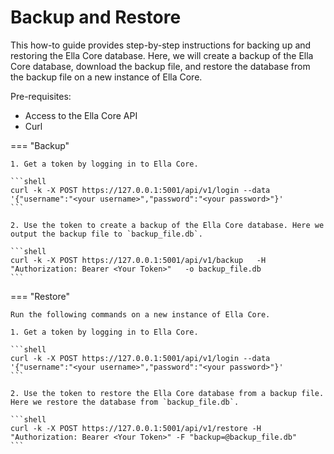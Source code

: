# Backup and Restore

This how-to guide provides step-by-step instructions for backing up and restoring the Ella Core database. Here, we will create a backup of the Ella Core database, download the backup file, and restore the database from the backup file on a new instance of Ella Core.

Pre-requisites:

- Access to the Ella Core API
- Curl

=== "Backup"

    1. Get a token by logging in to Ella Core.

    ```shell
    curl -k -X POST https://127.0.0.1:5001/api/v1/login --data '{"username":"<your username>","password":"<your password>"}'
    ```

    2. Use the token to create a backup of the Ella Core database. Here we output the backup file to `backup_file.db`.

    ```shell
    curl -k -X POST https://127.0.0.1:5001/api/v1/backup   -H "Authorization: Bearer <Your Token>"   -o backup_file.db
    ```

=== "Restore"

    Run the following commands on a new instance of Ella Core.
    
    1. Get a token by logging in to Ella Core.

    ```shell
    curl -k -X POST https://127.0.0.1:5001/api/v1/login --data '{"username":"<your username>","password":"<your password>"}'
    ```

    2. Use the token to restore the Ella Core database from a backup file. Here we restore the database from `backup_file.db`.

    ```shell
    curl -k -X POST https://127.0.0.1:5001/api/v1/restore -H "Authorization: Bearer <Your Token>" -F "backup=@backup_file.db"
    ```

